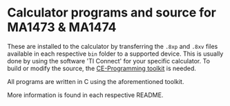 Calculator programs and source for MA1473 & MA1474
======

These are installed to the calculator by transferring the `.8xp` and `.8xv` files available in each respective `bin` folder to a supported device. This is usually done by using the software 'TI Connect' for your specific calculator. To build or modify the source, the [CE-Programming toolkit](https://github.com/CE-Programming/toolchain) is needed.

All programs are written in C using the aforementioned toolkit.

More information is found in each respective README. 
